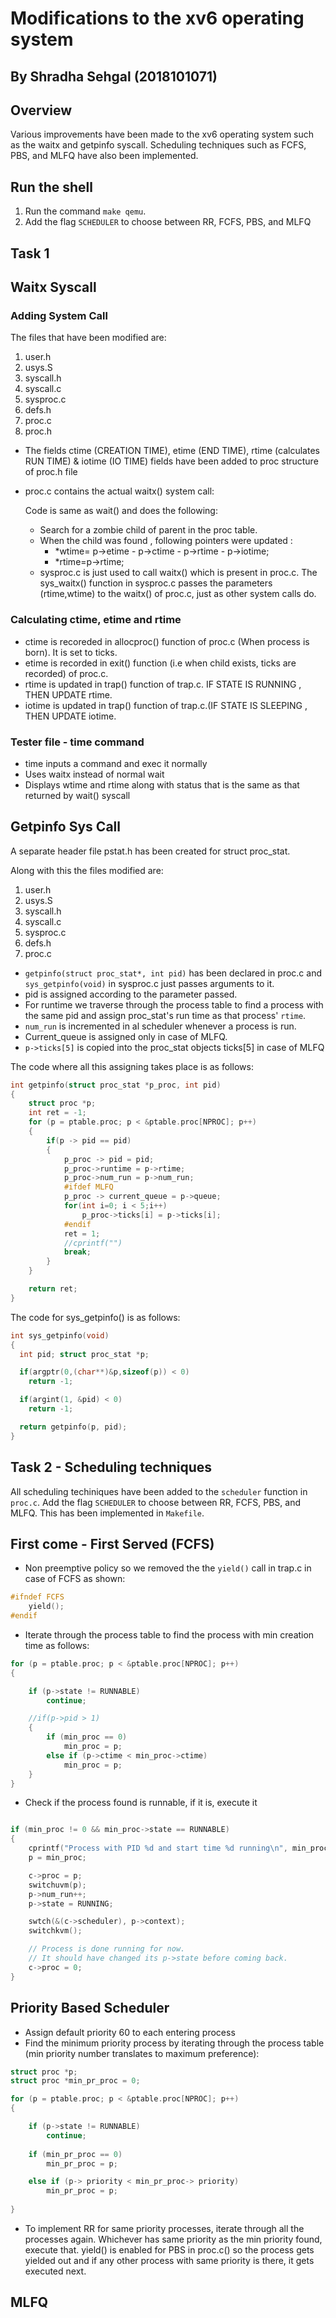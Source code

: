 # Modifications to the xv6 operating system

## By Shradha Sehgal (2018101071)

## Overview

Various improvements have been made to the xv6 operating system such as the waitx and getpinfo syscall. Scheduling techniques such as FCFS, PBS, and MLFQ have also been implemented.

## Run the shell

1. Run the command `make qemu`.
2. Add the flag `SCHEDULER` to choose between RR, FCFS, PBS, and MLFQ 

## Task 1 

## Waitx Syscall

### Adding System Call 

The files that have been modified are:

1. user.h
2. usys.S
3. syscall.h
4. syscall.c
5. sysproc.c
6. defs.h
7. proc.c
8. proc.h

- The fields ctime (CREATION TIME), etime (END TIME), rtime (calculates RUN TIME) & iotime (IO TIME) fields have been added to proc structure of proc.h file

- proc.c contains the actual waitx() system call:

    Code is same as wait() and does the following: 
    - Search for a zombie child of parent in the proc table. 
    - When the child was found , following pointers were updated : 
        - *wtime= p->etime - p->ctime - p->rtime - p->iotime; 
        - *rtime=p->rtime; 
    - sysproc.c is just used to call waitx() which is present in proc.c. The sys_waitx() function in sysproc.c passes the parameters (rtime,wtime) to the waitx() of proc.c, just as other system calls do.

### Calculating ctime, etime and rtime

- ctime is recoreded in allocproc() function of proc.c (When process is born). It is set to ticks.
- etime is recorded in exit() function (i.e when child exists, ticks are recorded) of proc.c.
- rtime is updated in trap() function of trap.c. IF STATE IS RUNNING , THEN UPDATE rtime.
- iotime is updated in trap() function of trap.c.(IF STATE IS SLEEPING , THEN UPDATE iotime.

### Tester file - time command 

- time inputs a command and exec it normally
- Uses waitx instead of normal wait
- Displays wtime and rtime along with status that is the same as that returned by wait() syscall


## Getpinfo Sys Call

A separate header file pstat.h has been created for struct proc_stat. 

Along with this the files modified are:

1. user.h
2. usys.S
3. syscall.h
4. syscall.c
5. sysproc.c
6. defs.h
7. proc.c

- `getpinfo(struct proc_stat*, int pid)`​ has been declared in proc.c and `sys_getpinfo(void)` in sysproc.c just passes arguments to it. 
- pid is assigned according to the parameter passed.
- For runtime we traverse through the process table to find a process with the same pid and assign proc_stat's run time as that process' `rtime`.
- `num_run` is incremented in al scheduler whenever a process is run. 
- Current_queue is assigned only in case of MLFQ.
- `p->ticks[5]` is copied into the proc_stat objects ticks[5] in case of MLFQ

The code where all this assigning takes place is as follows: 

```c
int getpinfo(struct proc_stat *p_proc, int pid) 
{
	struct proc *p;
	int ret = -1;
	for (p = ptable.proc; p < &ptable.proc[NPROC]; p++)
	{
		if(p -> pid == pid)
		{
			p_proc -> pid = pid;
			p_proc->runtime = p->rtime;  
			p_proc->num_run = p->num_run;
			#ifdef MLFQ
			p_proc -> current_queue = p->queue;
			for(int i=0; i < 5;i++)
				p_proc->ticks[i] = p->ticks[i];
			#endif
			ret = 1;
			//cprintf("")
			break;   
		}
	}

	return ret;
}
```

The code for sys_getpinfo() is as follows: 
```c
int sys_getpinfo(void)
{
  int pid; struct proc_stat *p;

  if(argptr(0,(char**)&p,sizeof(p)) < 0)
    return -1;

  if(argint(1, &pid) < 0)
    return -1;

  return getpinfo(p, pid);
}
```

## Task 2 - Scheduling techniques

All scheduling techiniques have been added to the `scheduler` function in `proc.c`. Add the flag `SCHEDULER` to choose between RR, FCFS, PBS, and MLFQ. This has been implemented in `Makefile`. 

## First come - First Served (FCFS)

- Non preemptive ​policy so we removed the the `yield()` call in trap.c in case of FCFS as shown:

```c
#ifndef FCFS
    yield();
#endif
```

- Iterate through the process table to find the process with min creation time as follows:

```c
for (p = ptable.proc; p < &ptable.proc[NPROC]; p++)
{

    if (p->state != RUNNABLE)
        continue;

    //if(p->pid > 1)
    {
        if (min_proc == 0)
            min_proc = p;
        else if (p->ctime < min_proc->ctime)
            min_proc = p;
    }
}
```

- Check if the process found is runnable, if it is, execute it
```c

if (min_proc != 0 && min_proc->state == RUNNABLE)
{
    cprintf("Process with PID %d and start time %d running\n", min_proc->pid, min_proc->ctime);
    p = min_proc;

    c->proc = p;
    switchuvm(p);
    p->num_run++;
    p->state = RUNNING;

    swtch(&(c->scheduler), p->context);
    switchkvm();

    // Process is done running for now.
    // It should have changed its p->state before coming back.
    c->proc = 0;
}

```

## Priority Based Scheduler

- Assign default priority 60 to each entering process
- Find the minimum priority process by iterating through the process table (min priority number translates to maximum preference): 
```c
struct proc *p;
struct proc *min_pr_proc = 0;

for (p = ptable.proc; p < &ptable.proc[NPROC]; p++)
{

    if (p->state != RUNNABLE)
        continue;
    
    if (min_pr_proc == 0)
        min_pr_proc = p;

    else if (p-> priority < min_pr_proc-> priority)
        min_pr_proc = p;
    
}
```
- To implement RR for same priority processes, iterate through all the processes again. Whichever has same priority as the min priority found, execute that. yield() is enabled for PBS in proc.c() so the process gets yielded out and if any other process with same priority is there, it gets executed next.

## MLFQ
